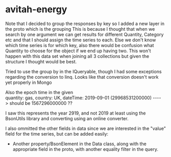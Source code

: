 # avitah-energy
Note that I decided to group the responses by key so I added a new layer in the proto which is the grouping
This is because I thought that when we search by one argument we can get results for different Quantity, Category etc and that I should assign the time series to each.
Else we don't know which time series is for which key, also there would be confusion what Quantity to choose for the object if we end up having two.
This won't happen with this data set when joining all 3 collections but given the structure I thought would be best.

Tried to use the group by in the IQueryable, though I had some exceptions regarding the conversion to linq. Looks like that conversion doesn't work yet properly in Mongo

Also the epoch time in the given     
quantity: gas,
    country: UK,
    dateTime: 2019-09-01 (29968531200000) ----> should be 1567296000000 ??
    
   I saw this represents the year 2919, and not 2019 at least using the BsonUtils library and converting using an online converter.
   
   I also ommitted the other fields in data since we are interested in the "value" field for the time series, but can be added easily:
   - Another property/BsonElement in the Data class, along with the appropriate field in the proto, with another equality filter in the query.
